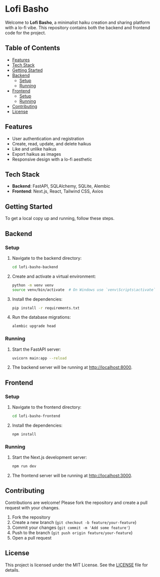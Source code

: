 # Lofi Basho

Welcome to **Lofi Basho**, a minimalist haiku creation and sharing platform with a lo-fi vibe. This repository contains both the backend and frontend code for the project.

## Table of Contents

- [Features](#features)
- [Tech Stack](#tech-stack)
- [Getting Started](#getting-started)
- [Backend](#backend)
  - [Setup](#setup)
  - [Running](#running)
- [Frontend](#frontend)
  - [Setup](#setup-1)
  - [Running](#running-1)
- [Contributing](#contributing)
- [License](#license)

## Features

- User authentication and registration
- Create, read, update, and delete haikus
- Like and unlike haikus
- Export haikus as images
- Responsive design with a lo-fi aesthetic

## Tech Stack

- **Backend**: FastAPI, SQLAlchemy, SQLite, Alembic
- **Frontend**: Next.js, React, Tailwind CSS, Axios

## Getting Started

To get a local copy up and running, follow these steps.

## Backend

### Setup

1. Navigate to the backend directory:

    ```sh
    cd lofi-basho-backend
    ```

2. Create and activate a virtual environment:

    ```sh
    python -m venv venv
    source venv/bin/activate  # On Windows use `venv\Scripts\activate`
    ```

3. Install the dependencies:

    ```sh
    pip install -r requirements.txt
    ```

4. Run the database migrations:

    ```sh
    alembic upgrade head
    ```

### Running

1. Start the FastAPI server:

    ```sh
    uvicorn main:app --reload
    ```

2. The backend server will be running at [http://localhost:8000](http://localhost:8000).

## Frontend

### Setup

1. Navigate to the frontend directory:

    ```sh
    cd lofi-basho-frontend
    ```

2. Install the dependencies:

    ```sh
    npm install
    ```

### Running

1. Start the Next.js development server:

    ```sh
    npm run dev
    ```

2. The frontend server will be running at [http://localhost:3000](http://localhost:3000).

## Contributing

Contributions are welcome! Please fork the repository and create a pull request with your changes.

1. Fork the repository
2. Create a new branch (`git checkout -b feature/your-feature`)
3. Commit your changes (`git commit -m 'Add some feature'`)
4. Push to the branch (`git push origin feature/your-feature`)
5. Open a pull request

## License

This project is licensed under the MIT License. See the [LICENSE](LICENSE) file for details.